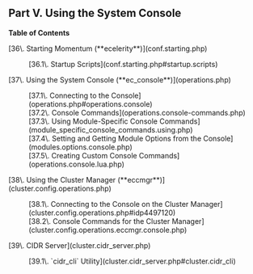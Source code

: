 ## Part V. Using the System Console

**Table of Contents**

<dl class="toc">

<dt>[36\. Starting Momentum (**ecelerity**)](conf.starting.php)</dt>

<dd>

<dl>

<dt>[36.1\. Startup Scripts](conf.starting.php#startup.scripts)</dt>

</dl>

</dd>

<dt>[37\. Using the System Console (**ec_console**)](operations.php)</dt>

<dd>

<dl>

<dt>[37.1\. Connecting to the Console](operations.php#operations.console)</dt>

<dt>[37.2\. Console Commands](operations.console-commands.php)</dt>

<dt>[37.3\. Using Module-Specific Console Commands](module_specific_console_commands.using.php)</dt>

<dt>[37.4\. Setting and Getting Module Options from the Console](modules.options.console.php)</dt>

<dt>[37.5\. Creating Custom Console Commands](operations.console.lua.php)</dt>

</dl>

</dd>

<dt>[38\. Using the Cluster Manager (**eccmgr**)](cluster.config.operations.php)</dt>

<dd>

<dl>

<dt>[38.1\. Connecting to the Console on the Cluster Manager](cluster.config.operations.php#idp4497120)</dt>

<dt>[38.2\. Console Commands for the Cluster Manager](cluster.config.operations.eccmgr.console.php)</dt>

</dl>

</dd>

<dt>[39\. CIDR Server](cluster.cidr_server.php)</dt>

<dd>

<dl>

<dt>[39.1\. `cidr_cli` Utility](cluster.cidr_server.php#cluster.cidr_cli)</dt>

</dl>

</dd>

</dl>

